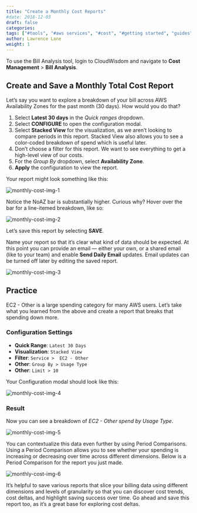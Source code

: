 ```yaml
---
title: "Create a Monthly Cost Reports"
#date: 2018-12-03
draft: false
categories:
tags: ["#tools", "#aws services", "#cost", "#getting started", "guides"]
author: Lawrence Lane  
weight: 1
---
```


To use the Bill Analysis tool, login to CloudWisdom and navigate to **Cost Management** > **Bill Analysis**.


## Create and Save a Monthly Total Cost Report

Let’s say you want to explore a breakdown of your bill across AWS Availability Zones for the past month (30 days). How would you do that?

1. Select **Latest 30 days** in the _Quick ranges_ dropdown.
2. Select **CONFIGURE** to open the configuration modal.
3. Select **Stacked View** for the visualization, as we aren’t looking to compare periods in this report. Stacked View also allows you to see a color-coded breakdown of spend which is useful later.
4. Don’t choose a filter for this report. We want to see everything to get a high-level view of our costs.
5. For the _Group By_ dropdown, select **Availability Zone**.
6. **Apply** the configuration to view the report.

Your report might look something like this:

![monthly-cost-img-1](/images/how-to-create-monthly-cost-reports/monthly-cost-img-1.png)

Notice the NoAZ bar is substantially higher. Curious why? Hover over the bar for a line-itemed breakdown, like so:

![monthly-cost-img-2](/images/how-to-create-monthly-cost-reports/monthly-cost-img-2.png)

Let’s save this report by selecting **SAVE**.

Name your report so that it’s clear what kind of data should be expected. At this point you can provide an email — either your own, or a shared email (like to your team) and enable **Send Daily Email** updates. Email updates can be turned off later by editing the saved report.

![monthly-cost-img-3](/images/how-to-create-monthly-cost-reports/monthly-cost-img-3.png)

## Practice
EC2 - Other is a large spending category for many AWS users. Let’s take what you learned from the above and create a report that breaks that spending down more.

### Configuration Settings
- **Quick Range**: `Latest 30 Days`
- **Visualization**: `Stacked View`
- **Filter**: `Service >  EC2 - Other`
- **Other**: `Group By > Usage Type`
- **Other**: `Limit > 10`

Your Configuration modal should look like this:

![monthly-cost-img-4](/images/how-to-create-monthly-cost-reports/monthly-cost-img-4.png)

### Result
Now you can see a breakdown of _EC2 - Other spend by Usage Type_.

![monthly-cost-img-5](/images/how-to-create-monthly-cost-reports/monthly-cost-img-5.png)

You can contextualize this data even further by using Period Comparisons. Using a Period Comparison allows you to see whether your spending is increasing or decreasing over time across different dimensions. Below is a Period Comparison for the report you just made.

![monthly-cost-img-6](/images/how-to-create-monthly-cost-reports/monthly-cost-img-6.png)

It’s helpful to save various reports that slice your billing data using different dimensions and levels of granularity so that you can discover cost trends, cost deltas, and highlight saving success over time. Go ahead and save this report too, as it’s a great base for exploring cost deltas.

